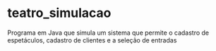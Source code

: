 # teatro_simulacao
Programa em Java que simula um sistema que permite o cadastro de espetáculos, cadastro de clientes e a seleção de entradas
